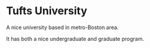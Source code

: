 # Tufts University



A nice university based in metro-Boston area.

It has both a nice undergraduate and graduate program.